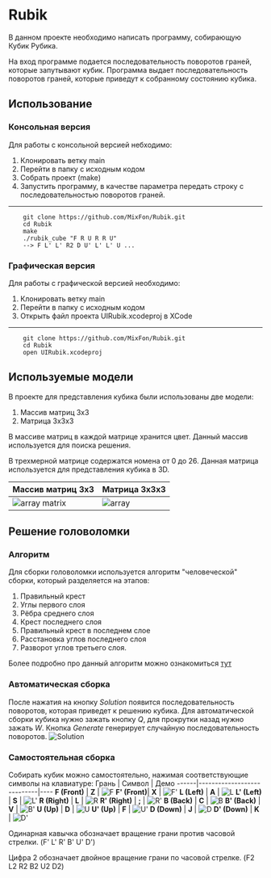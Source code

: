 # Rubik
В данном проекте необходимо написать программу, собирающую Кубик Рубика.

На вход программе подается последовательность поворотов граней, которые запутывают кубик. Программа выдает последовательность поворотов граней, которые приведут к собранному состоянию кубика.

## Использование
### Консольная версия
Для работы с консольной версией небходимо:
1. Клонировать ветку main
2. Перейти в папку с исходным кодом
3. Собрать проект (make) 
4. Запустить программу, в качестве параметра передать строку с последовательностью поворотов граней.
---
    

   
        git clone https://github.com/MixFon/Rubik.git
        cd Rubik
        make
        ./rubik_cube "F R U R R U"
        --> F L' L' R2 D U' L' L' U ...


### Графическая версия
Для работы с графической версией необходимо:
1. Клонировать ветку main 
2. Перейти в папку с исходным кодом
3. Открыть файл проекта UIRubik.xcodeproj в XCode
---
        git clone https://github.com/MixFon/Rubik.git
        cd Rubik
        open UIRubik.xcodeproj

## Используемые модели
В проекте для представления кубика были использованы две модели:
1. Массив матриц 3x3
2. Матрица 3x3x3

В массиве матриц в каждой матрице хранится цвет. Данный массив используется для поиска решения.

В трехмерной матрице содержатся номена от 0 до 26. Данная матрица используется для представления кубика в 3D.

Массив матриц 3x3 | Матрица 3x3x3
------------------|--------------
![array matrix](https://github.com/MixFon/Rubik/blob/main/images/0__GKuKu.png) | ![array](https://github.com/MixFon/Rubik/blob/main/images/x7KGxGij.png)

      
## Решение головоломки
### Алгоритм
Для сборки головоломки используется алгоритм "человеческой" сборки, который разделяется на этапов:
1. Правильный крест
2. Углы первого слоя
3. Рёбра среднего слоя
4. Крест последнего слоя
5. Правильный крест в последнем слое
6. Расстановка углов последнего слоя
7. Разворот углов третьего слоя.

Более подробно про данный алгоритм можно ознакомиться [тут](https://speedcubing.com.ua/howto/3x3 "Кубик")

### Автоматическая сборка
После нажатия на кнопку _Solution_ появится последовательность поворотов, которая приведет к решению кубика. Для автоматической сборки кубика нужно зажать кнопку _Q_, для прокрутки назад нужно зажать _W_.
Кнопка _Generate_ генерирует случайную последовательность поворотов.
![Solution](https://github.com/MixFon/Rubik/blob/main/gifs/Solution.gif)

### Самостоятельная сборка
Собирать кубик можно самостоятельно, нажимая соответствующие символы на клавиатуре:
Грань | Символ | Демо
------|----------------------------|----
**F (Front)** | **Z** | ![F](https://github.com/MixFon/Rubik/blob/main/gifs/F.gif)
**F' (Front)**| **X** | ![F'](https://github.com/MixFon/Rubik/blob/main/gifs/F_.gif)
**L (Left)**  | **A** | ![L](https://github.com/MixFon/Rubik/blob/main/gifs/L.gif)
**L' (Left)** | **S** | ![L'](https://github.com/MixFon/Rubik/blob/main/gifs/L_.gif)
**R (Right)**  | **L** | ![R](https://github.com/MixFon/Rubik/blob/main/gifs/R.gif)
**R' (Right)** | **;** | ![R'](https://github.com/MixFon/Rubik/blob/main/gifs/R_.gif)
**B (Back)**  | **C** | ![B](https://github.com/MixFon/Rubik/blob/main/gifs/B.gif)
**B' (Back)** | **V** | ![B'](https://github.com/MixFon/Rubik/blob/main/gifs/B_.gif)
**U (Up)**  | **D** | ![U](https://github.com/MixFon/Rubik/blob/main/gifs/U.gif)
**U' (Up)** | **F** | ![U'](https://github.com/MixFon/Rubik/blob/main/gifs/U_.gif)
**D (Down)**  | **J** | ![D](https://github.com/MixFon/Rubik/blob/main/gifs/D.gif)
**D' (Down)** | **K** | ![D'](https://github.com/MixFon/Rubik/blob/main/gifs/D_.gif)

Одинарная кавычка обозначает вращение грани против часовой стрелки. (F' L' R' B' U' D')

Цифра 2 обозначает двойное вращение грани по часовой стрелке. (F2 L2 R2 B2 U2 D2)




